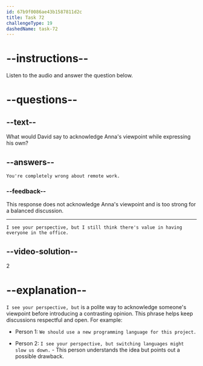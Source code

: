 ```yaml
---
id: 67b9f0086ae43b1587811d2c
title: Task 72
challengeType: 19
dashedName: task-72
---
```


<!-- (Audio) Anna: That's a valid point. However, we've been using collaboration tools to keep everyone connected. It takes some adjustment, but once people get used to it, it works quite well. -->

<!-- SPEAKING -->

# --instructions--

Listen to the audio and answer the question below.

# --questions--

## --text--

What would David say to acknowledge Anna's viewpoint while expressing his own?

## --answers--

`You're completely wrong about remote work.`

### --feedback--

This response does not acknowledge Anna's viewpoint and is too strong for a balanced discussion.

---

`I see your perspective, but I still think there's value in having everyone in the office.`

## --video-solution--

2

# --explanation--

`I see your perspective, but` is a polite way to acknowledge someone's viewpoint before introducing a contrasting opinion. This phrase helps keep discussions respectful and open. For example:

- Person 1: `We should use a new programming language for this project.`

- Person 2: `I see your perspective, but switching languages might slow us down.` - This person understands the idea but points out a possible drawback.
